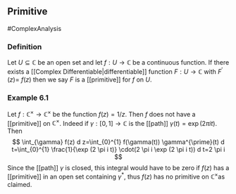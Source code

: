 ## Primitive
#ComplexAnalysis 

### Definition
Let $U \subseteq \mathbb{C}$ be an open set and let $f: U \rightarrow \mathbb{C}$ be a continuous function. If there exists a [[Complex Differentiable|differentiable]] function $F: U \rightarrow \mathbb{C}$ with $F^{\prime}(z)=$ $f(z)$ then we say $F$ is a [[primitive]] for $f$ on $U$.

### Example 6.1
Let $f: \mathbb{C}^{\times} \rightarrow \mathbb{C}^{\times}$ be the function $f(z)=1 / z$. Then $f$ does not have a [[primitive]] on $\mathbb{C}^{\times}$. Indeed if $\gamma:[0,1] \rightarrow \mathbb{C}$ is the [[path]] $\gamma(t)=\exp (2 \pi i t)$. Then
$$
\int_{\gamma} f(z) d z=\int_{0}^{1} f(\gamma(t)) \gamma^{\prime}(t) d t=\int_{0}^{1} \frac{1}{\exp (2 \pi i t)} \cdot(2 \pi i \exp (2 \pi i t)) d t=2 \pi i
$$
Since the [[path]] $\gamma$ is closed, this integral would have to be zero if $f(z)$ has a [[primitive]] in an open set containing $\gamma^{*}$, thus $f(z)$ has no primitive on $\mathbb{C}^{\times}$as claimed.